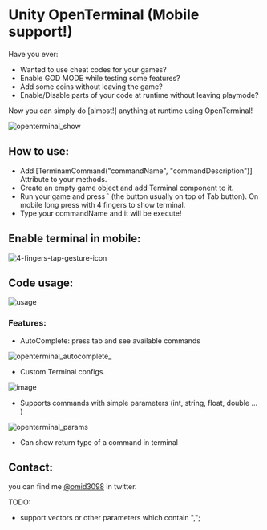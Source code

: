 # Unity OpenTerminal (Mobile support!)

Have you ever:
- Wanted to use cheat codes for your games?
- Enable GOD MODE while testing some features?
- Add some coins without leaving the game?
- Enable/Disable parts of your code at runtime without leaving playmode?

Now you can simply do [almost!] anything at runtime using OpenTerminal!


![openterminal_show](https://user-images.githubusercontent.com/6388730/27379276-e5f96a0a-568f-11e7-9df7-dd341c0c9491.gif)


## How to use: 
- Add [TerminamCommand("commandName", "commandDescription")] Attribute to your methods.
- Create an empty game object and add Terminal component to it.
- Run your game and press ` (the button usually on top of Tab button). On mobile long press with 4 fingers to show terminal.
- Type your commandName and it will be execute!

## Enable terminal in mobile:
![4-fingers-tap-gesture-icon](https://user-images.githubusercontent.com/6388730/28248214-f352bd1c-6a55-11e7-9bdf-bccced72bb9e.png)

## Code usage:
![usage](https://user-images.githubusercontent.com/6388730/27379156-71ef502a-568f-11e7-826c-527442951ee5.gif)


### Features:
- AutoComplete: press tab and see available commands

![openterminal_autocomplete_](https://user-images.githubusercontent.com/6388730/27424496-735677c0-574a-11e7-82a3-ce15522d0ac5.gif)

- Custom Terminal configs.

![image](https://user-images.githubusercontent.com/6388730/27377905-8dd0b4b8-568b-11e7-83f0-775d943773a9.png)

- Supports commands with simple parameters (int, string, float, double ... )

![openterminal_params](https://user-images.githubusercontent.com/6388730/27377435-34db691c-568a-11e7-9a29-89bea9755378.gif)
- Can show return type of a command in terminal

## Contact: 
  you can find me [@omid3098](https://twitter.com/omid3098) in twitter.

TODO:
- support vectors or other parameters which contain ",";
